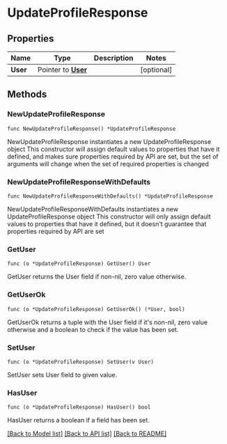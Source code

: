 # UpdateProfileResponse

## Properties

Name | Type | Description | Notes
------------ | ------------- | ------------- | -------------
**User** | Pointer to [**User**](User.md) |  | [optional] 

## Methods

### NewUpdateProfileResponse

`func NewUpdateProfileResponse() *UpdateProfileResponse`

NewUpdateProfileResponse instantiates a new UpdateProfileResponse object
This constructor will assign default values to properties that have it defined,
and makes sure properties required by API are set, but the set of arguments
will change when the set of required properties is changed

### NewUpdateProfileResponseWithDefaults

`func NewUpdateProfileResponseWithDefaults() *UpdateProfileResponse`

NewUpdateProfileResponseWithDefaults instantiates a new UpdateProfileResponse object
This constructor will only assign default values to properties that have it defined,
but it doesn't guarantee that properties required by API are set

### GetUser

`func (o *UpdateProfileResponse) GetUser() User`

GetUser returns the User field if non-nil, zero value otherwise.

### GetUserOk

`func (o *UpdateProfileResponse) GetUserOk() (*User, bool)`

GetUserOk returns a tuple with the User field if it's non-nil, zero value otherwise
and a boolean to check if the value has been set.

### SetUser

`func (o *UpdateProfileResponse) SetUser(v User)`

SetUser sets User field to given value.

### HasUser

`func (o *UpdateProfileResponse) HasUser() bool`

HasUser returns a boolean if a field has been set.


[[Back to Model list]](../README.md#documentation-for-models) [[Back to API list]](../README.md#documentation-for-api-endpoints) [[Back to README]](../README.md)


